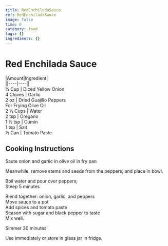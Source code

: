 ```yaml
---
title: RedEnchiladaSauce
ref: RedEnchiladaSauce
image: false
time: 0
category: food
tags: {}
ingredients: {}
---
```

# Red Enchilada Sauce  
  
|Amount|Ingredient|  
||----|----||  
½ Cup | Diced Yellow Onion  
4 Cloves | Garlic  
2 oz | Dried Guajillo Peppers  
For Frying Olive Oil  
2 ½ Cups | Water  
2 tsp | Oregano  
1 ½ tsp | Cumin  
1 tsp | Salt  
½ Can | Tomato Paste  
  
## Cooking Instructions  
Saute onion and garlic in olive oil in fry pan  
  
Meanwhile, remove stems and seeds from the peppers, and place in bowl.  
  
Boil water and pour over peppers;  
Steep 5 minutes  
  
Blend together: onion, garlic, and peppers  
Move sauce to a pot  
Add spices and tomato paste  
Season with sugar and black pepper to taste  
Mix well.  
  
Simmer 30 minutes  
  
Use immediately or store in glass jar in fridge.  
  
